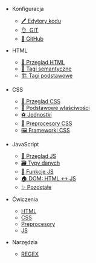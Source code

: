 - Konfiguracja

  - [🖊️&nbsp;Edytory kodu](code_editors.md)
  - [👌&nbsp;&nbsp;GIT](git_overview.md)
  - [🐙&nbsp;GitHub](github.md)

- HTML 

  - [👀&nbsp;Przegląd HTML](html_overview.md)
  - [🤖&nbsp;Tagi semantyczne](html_semantic_tags.md)
  - [🏗️&nbsp;Tagi podstawowe](html_basic_tags.md)

- CSS 

  - [👀&nbsp;Przegląd CSS](css_overview.md)
  - [🥅&nbsp;Podstawowe właściwości](css_properties.md)
  - [⚽️&nbsp;Jednostki](css_units.md)
  - [💇&nbsp;Preprocesory CSS](preprocesors_overview.md)
  - [🖼️&nbsp;Frameworki CSS](frameworks_css.md)

- JavaScript

  - [👀&nbsp;Przegląd JS](js_overview.md)
  - [🗃️&nbsp;Typy danych](js_data_types.md)
  - [💾&nbsp;Funkcje JS](js_functions.md)
  - [🏠&nbsp;DOM: HTML ↔️ JS](js_dom.md)
  - [✨&nbsp;Pozostałe](js_else.md)

- Ćwiczenia

  - [HTML](ex_html.md)
  - [CSS](ex_css.md)
  - [Preprocesory](ex_preprocesors.md)
  - [JS](ex_js.md)

- Narzędzia

  - [REGEX](tools_regex.md)